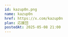 ```yaml
---
id: kazup0n.png
name: kazup0n
href: https://x.com/kazup0n
plan: 応援団
postedAt: 2025-05-08 21:00
---
```

